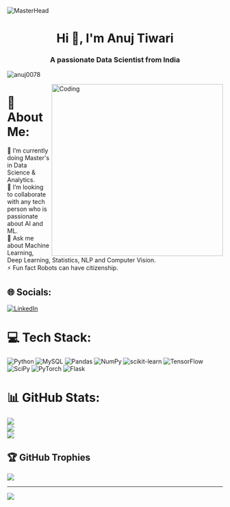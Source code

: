 ![MasterHead](https://media.licdn.com/dms/image/C4D12AQESj72-s5gEKg/article-cover_image-shrink_720_1280/0/1626753867110?e=2147483647&v=beta&t=JOALVxWjySgR37iCdRMhNGmpCyYYDXlPdWk212JXdII)
<h1 align="center">Hi 👋, I'm Anuj Tiwari</h1>
<h3 align="center">A passionate Data Scientist from India</h3>
<p align="left"> <img src="https://komarev.com/ghpvc/?username=anuj0078&label=Profile%20views&color=0e75b6&style=flat" alt="anuj0078" /> </p>
<img align="right" alt="Coding" width="400" src="https://cdn.dribbble.com/users/1162077/screenshots/3848914/programmer.gif">

# 💫 About Me:
🌱 I’m currently doing Master's in Data Science & Analytics.<br>🔭 I’m looking to collaborate with any tech person who is passionate about AI and ML.<br>💬 Ask me about Machine Learning, Deep Learning, Statistics, NLP and Computer Vision.<br>⚡ Fun fact Robots can have citizenship.


## 🌐 Socials:
[![LinkedIn](https://img.shields.io/badge/LinkedIn-%230077B5.svg?logo=linkedin&logoColor=white)](https://linkedin.com/in/anuj-tiwari-03b762220) 

# 💻 Tech Stack:
![Python](https://img.shields.io/badge/python-3670A0?style=for-the-badge&logo=python&logoColor=ffdd54) ![MySQL](https://img.shields.io/badge/mysql-%2300f.svg?style=for-the-badge&logo=mysql&logoColor=white) ![Pandas](https://img.shields.io/badge/pandas-%23150458.svg?style=for-the-badge&logo=pandas&logoColor=white) ![NumPy](https://img.shields.io/badge/numpy-%23013243.svg?style=for-the-badge&logo=numpy&logoColor=white) ![scikit-learn](https://img.shields.io/badge/scikit--learn-%23F7931E.svg?style=for-the-badge&logo=scikit-learn&logoColor=white) ![TensorFlow](https://img.shields.io/badge/TensorFlow-%23FF6F00.svg?style=for-the-badge&logo=TensorFlow&logoColor=white) ![SciPy](https://img.shields.io/badge/SciPy-%230C55A5.svg?style=for-the-badge&logo=scipy&logoColor=%white) ![PyTorch](https://img.shields.io/badge/PyTorch-%23EE4C2C.svg?style=for-the-badge&logo=PyTorch&logoColor=white) ![Flask](https://img.shields.io/badge/flask-%23000.svg?style=for-the-badge&logo=flask&logoColor=white)
# 📊 GitHub Stats:
![](https://github-readme-stats.vercel.app/api?username=anuj0078&theme=radical&hide_border=false&include_all_commits=false&count_private=false)<br/>
![](https://github-readme-streak-stats.herokuapp.com/?user=anuj0078&theme=radical&hide_border=false)<br/>
![](https://github-readme-stats.vercel.app/api/top-langs/?username=anuj0078&theme=radical&hide_border=false&include_all_commits=false&count_private=false&layout=compact)

## 🏆 GitHub Trophies
![](https://github-profile-trophy.vercel.app/?username=anuj0078&theme=radical&no-frame=false&no-bg=true&margin-w=4)

---
[![](https://visitcount.itsvg.in/api?id=anuj0078&icon=0&color=0)](https://visitcount.itsvg.in)

<!-- Proudly created with GPRM ( https://gprm.itsvg.in ) -->
